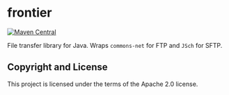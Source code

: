 # frontier

[![Maven Central](https://img.shields.io/maven-central/v/fun.mike/frontier-alpha.svg)](http://search.maven.org/#search%7Cgav%7C1%7Cg%3A%22fun.mike%22%20AND%20a%3A%frontier-alpha%22)

File transfer library for Java. Wraps `commons-net` for FTP and `JSch` for SFTP.

## Copyright and License

This project is licensed under the terms of the Apache 2.0 license.
